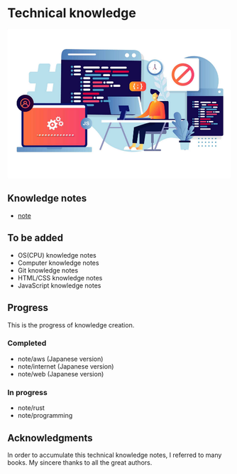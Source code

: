 # Technical knowledge

![thumbnail](/assets/images/thumbnail.png)

## Knowledge notes

- [note](/note/README.md)


## To be added

- OS(CPU) knowledge notes
- Computer knowledge notes
- Git knowledge notes
- HTML/CSS knowledge notes
- JavaScript knowledge notes


## Progress

This is the progress of knowledge creation.

### Completed

- note/aws (Japanese version)
- note/internet (Japanese version)
- note/web (Japanese version)

### In progress

- note/rust
- note/programming


## Acknowledgments

In order to accumulate this technical knowledge notes, I referred to many books. My sincere thanks to all the great authors.
